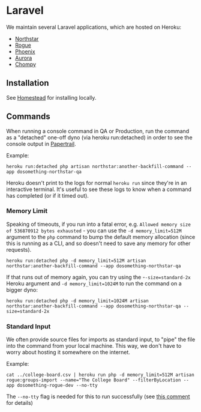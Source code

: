 # Laravel

We maintain several Laravel applications, which are hosted on Heroku:

* [Northstar](https://github.com/DoSomething/northstar)
* [Rogue](https://github.com/DoSomething/rogue)
* [Phoenix](https://github.com/DoSomething/phoenix-next)
* [Aurora](https://github.com/DoSomething/aurora)
* [Chompy](https://github.com/DoSomething/chompy)

## Installation

See [Homestead](https://github.com/DoSomething/communal-docs/tree/master/Homestead) for installing locally.

## Commands

When running a console command in QA or Production, run the command as a "detached" one-off dyno (via heroku run:detached) in order to see the console output in [Papertrail](https://github.com/DoSomething/communal-docs/tree/master/Monitoring).

Example:

```
heroku run:detached php artisan northstar:another-backfill-command --app dosomething-northstar-qa
```

Heroku doesn't print to the logs for normal `heroku run` since they're in an interactive terminal. It's useful to see these logs to know when a command has completed (or if it timed out).

### Memory Limit

Speaking of timeouts, if you run into a fatal error, e.g. `Allowed memory size of 536870912 bytes exhausted` - you can use the `-d memory_limit=512M` argument to the `php` command to bump the default memory allocation (since this is running as a CLI, and so doesn't need to save any memory for other requests).

```
heroku run:detached php -d memory_limit=512M artisan northstar:another-backfill-command --app dosomething-northstar-qa
```

If that runs out of memory again, you can try using the -`-size=standard-2x` Heroku argument and `-d memory_limit=1024M` to run the command on a bigger dyno:

```
heroku run:detached php -d memory_limit=1024M artisan northstar:another-backfill-command --app dosomething-northstar-qa --size=standard-2x
```

### Standard Input

We often provide source files for imports as standard input, to "pipe" the file into the command from your local machine. This way, we don't have to worry about hosting it somewhere on the internet. 

Example:

```
cat ../college-board.csv | heroku run php -d memory_limit=512M artisan rogue:groups-import --name="The College Board" --filterByLocation --app dosomething-rogue-dev --no-tty
```

The `--no-tty` flag is needed for this to run successfully (see [this comment](https://github.com/heroku/legacy-cli/issues/1409#issuecomment-243140124) for details)
